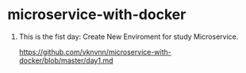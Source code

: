 # microservice-with-docker

1. This is the fist day: Create New Enviroment for study Microservice.
    
    https://github.com/vknvnn/microservice-with-docker/blob/master/day1.md
